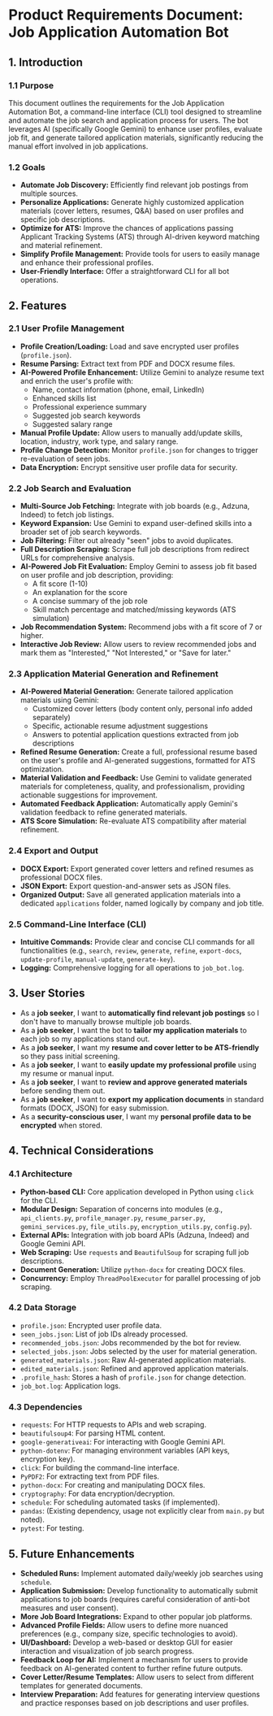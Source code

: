 # Product Requirements Document: Job Application Automation Bot

## 1. Introduction

### 1.1 Purpose
This document outlines the requirements for the Job Application Automation Bot, a command-line interface (CLI) tool designed to streamline and automate the job search and application process for users. The bot leverages AI (specifically Google Gemini) to enhance user profiles, evaluate job fit, and generate tailored application materials, significantly reducing the manual effort involved in job applications.

### 1.2 Goals
*   **Automate Job Discovery:** Efficiently find relevant job postings from multiple sources.
*   **Personalize Applications:** Generate highly customized application materials (cover letters, resumes, Q&A) based on user profiles and specific job descriptions.
*   **Optimize for ATS:** Improve the chances of applications passing Applicant Tracking Systems (ATS) through AI-driven keyword matching and material refinement.
*   **Simplify Profile Management:** Provide tools for users to easily manage and enhance their professional profiles.
*   **User-Friendly Interface:** Offer a straightforward CLI for all bot operations.

## 2. Features

### 2.1 User Profile Management
*   **Profile Creation/Loading:** Load and save encrypted user profiles (`profile.json`).
*   **Resume Parsing:** Extract text from PDF and DOCX resume files.
*   **AI-Powered Profile Enhancement:** Utilize Gemini to analyze resume text and enrich the user's profile with:
    *   Name, contact information (phone, email, LinkedIn)
    *   Enhanced skills list
    *   Professional experience summary
    *   Suggested job search keywords
    *   Suggested salary range
*   **Manual Profile Update:** Allow users to manually add/update skills, location, industry, work type, and salary range.
*   **Profile Change Detection:** Monitor `profile.json` for changes to trigger re-evaluation of seen jobs.
*   **Data Encryption:** Encrypt sensitive user profile data for security.

### 2.2 Job Search and Evaluation
*   **Multi-Source Job Fetching:** Integrate with job boards (e.g., Adzuna, Indeed) to fetch job listings.
*   **Keyword Expansion:** Use Gemini to expand user-defined skills into a broader set of job search keywords.
*   **Job Filtering:** Filter out already "seen" jobs to avoid duplicates.
*   **Full Description Scraping:** Scrape full job descriptions from redirect URLs for comprehensive analysis.
*   **AI-Powered Job Fit Evaluation:** Employ Gemini to assess job fit based on user profile and job description, providing:
    *   A fit score (1-10)
    *   An explanation for the score
    *   A concise summary of the job role
    *   Skill match percentage and matched/missing keywords (ATS simulation)
*   **Job Recommendation System:** Recommend jobs with a fit score of 7 or higher.
*   **Interactive Job Review:** Allow users to review recommended jobs and mark them as "Interested," "Not Interested," or "Save for later."

### 2.3 Application Material Generation and Refinement
*   **AI-Powered Material Generation:** Generate tailored application materials using Gemini:
    *   Customized cover letters (body content only, personal info added separately)
    *   Specific, actionable resume adjustment suggestions
    *   Answers to potential application questions extracted from job descriptions
*   **Refined Resume Generation:** Create a full, professional resume based on the user's profile and AI-generated suggestions, formatted for ATS optimization.
*   **Material Validation and Feedback:** Use Gemini to validate generated materials for completeness, quality, and professionalism, providing actionable suggestions for improvement.
*   **Automated Feedback Application:** Automatically apply Gemini's validation feedback to refine generated materials.
*   **ATS Score Simulation:** Re-evaluate ATS compatibility after material refinement.

### 2.4 Export and Output
*   **DOCX Export:** Export generated cover letters and refined resumes as professional DOCX files.
*   **JSON Export:** Export question-and-answer sets as JSON files.
*   **Organized Output:** Save all generated application materials into a dedicated `applications` folder, named logically by company and job title.

### 2.5 Command-Line Interface (CLI)
*   **Intuitive Commands:** Provide clear and concise CLI commands for all functionalities (e.g., `search`, `review`, `generate`, `refine`, `export-docs`, `update-profile`, `manual-update`, `generate-key`).
*   **Logging:** Comprehensive logging for all operations to `job_bot.log`.

## 3. User Stories

*   As a **job seeker**, I want to **automatically find relevant job postings** so I don't have to manually browse multiple job boards.
*   As a **job seeker**, I want the bot to **tailor my application materials** to each job so my applications stand out.
*   As a **job seeker**, I want my **resume and cover letter to be ATS-friendly** so they pass initial screening.
*   As a **job seeker**, I want to **easily update my professional profile** using my resume or manual input.
*   As a **job seeker**, I want to **review and approve generated materials** before sending them out.
*   As a **job seeker**, I want to **export my application documents** in standard formats (DOCX, JSON) for easy submission.
*   As a **security-conscious user**, I want my **personal profile data to be encrypted** when stored.

## 4. Technical Considerations

### 4.1 Architecture
*   **Python-based CLI:** Core application developed in Python using `click` for the CLI.
*   **Modular Design:** Separation of concerns into modules (e.g., `api_clients.py`, `profile_manager.py`, `resume_parser.py`, `gemini_services.py`, `file_utils.py`, `encryption_utils.py`, `config.py`).
*   **External APIs:** Integration with job board APIs (Adzuna, Indeed) and Google Gemini API.
*   **Web Scraping:** Use `requests` and `BeautifulSoup` for scraping full job descriptions.
*   **Document Generation:** Utilize `python-docx` for creating DOCX files.
*   **Concurrency:** Employ `ThreadPoolExecutor` for parallel processing of job scraping.

### 4.2 Data Storage
*   `profile.json`: Encrypted user profile data.
*   `seen_jobs.json`: List of job IDs already processed.
*   `recommended_jobs.json`: Jobs recommended by the bot for review.
*   `selected_jobs.json`: Jobs selected by the user for material generation.
*   `generated_materials.json`: Raw AI-generated application materials.
*   `edited_materials.json`: Refined and approved application materials.
*   `.profile_hash`: Stores a hash of `profile.json` for change detection.
*   `job_bot.log`: Application logs.

### 4.3 Dependencies
*   `requests`: For HTTP requests to APIs and web scraping.
*   `beautifulsoup4`: For parsing HTML content.
*   `google-generativeai`: For interacting with Google Gemini API.
*   `python-dotenv`: For managing environment variables (API keys, encryption key).
*   `click`: For building the command-line interface.
*   `PyPDF2`: For extracting text from PDF files.
*   `python-docx`: For creating and manipulating DOCX files.
*   `cryptography`: For data encryption/decryption.
*   `schedule`: For scheduling automated tasks (if implemented).
*   `pandas`: (Existing dependency, usage not explicitly clear from `main.py` but noted).
*   `pytest`: For testing.

## 5. Future Enhancements

*   **Scheduled Runs:** Implement automated daily/weekly job searches using `schedule`.
*   **Application Submission:** Develop functionality to automatically submit applications to job boards (requires careful consideration of anti-bot measures and user consent).
*   **More Job Board Integrations:** Expand to other popular job platforms.
*   **Advanced Profile Fields:** Allow users to define more nuanced preferences (e.g., company size, specific technologies to avoid).
*   **UI/Dashboard:** Develop a web-based or desktop GUI for easier interaction and visualization of job search progress.
*   **Feedback Loop for AI:** Implement a mechanism for users to provide feedback on AI-generated content to further refine future outputs.
*   **Cover Letter/Resume Templates:** Allow users to select from different templates for generated documents.
*   **Interview Preparation:** Add features for generating interview questions and practice responses based on job descriptions and user profiles.
